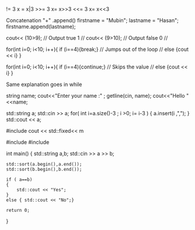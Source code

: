  != 3    x = x|3  >>= 3  x= x>>3    <<= 3  x= x<<3
 
 Concatenation "+"
 .append()
 firstname = "Mubin";
 lastname = "Hasan";
 firstname.append(lastname);
 
 cout<< (10>9); // Output true 1 //
 cout<< (9>10); // Output false 0 //
 
 for(int i=0; i<10; i++){
 if (i==4){break;} // Jumps out of the loop //
 else {cout << i} }

for(int i=0; i<10; i++){
 if (i==4){continue;} // Skips the value //
 else {cout << i} }

Same explanation goes in while

string name;
    cout<<"Enter your name :" ;
    getline(cin, name);
    cout<<"Hello "<<name;

std::string a;
	std::cin >> a;
	for( int i=a.size()-3 ; i >0; i= i-3 )
	{   a.insert(i ,",");   }
	std::cout << a;
	
#include <iomanip>
	cout << std::fixed<< m 
	
#include <iostream>
#include <string>



int main()
{
std::string a,b;
std::cin >> a >> b;

    std::sort(a.begin(),a.end());
    std::sort(b.begin(),b.end());

    if ( a==b)
    {
        std::cout << "Yes";
    }
    else { std::cout << "No";}

    return 0;
}
